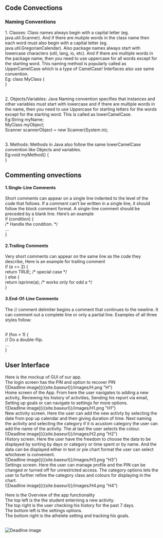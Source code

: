 <h2>Code Convections</h2>

<h3>Naming Conventions</h3>
 1. Classes:
Class names always begin with a capital letter (eg. java.util.Scanner). And if there are mutiple words in the class name then each word must also begin with a capital letter (eg. java.util.GregorianCalendar). Also package names always start with lowercase characters (util, lang, io, etc). And if there are multiple words in the package name, then you need to use uppercase for all words except for the starting word. This naming method is popularly called as UpperCamelCase which is a type of CamelCase! Interfaces also use same convention.
<br>Eg: class MyClass {
   <br>   }
   
 <br>2. Objects/Variables:
Java Naming convention specifies that instances and other variables must start with lowercase and if there are multiple words in the name, then you need to use Uppercase for starting letters for the words except for the starting word. This is called as lowerCamelCase.
<br>Eg:String myName;
  <br>    MyClass myObject;
  <br>    Scanner scannerObject = new Scanner(System.in);
 
 <br>3. Methods:
Methods in Java also follow the same lowerCamelCase convention like Objects and variables.
<br>Eg:void myMethod() {
 <br>     }
   
   
<h2>Commenting onvections</h2>
 
 <h4>1.Single-Line Comments</h4>
Short comments can appear on a single line indented to the level of the code that follows. If a
comment can’t be written in a single line, it should follow the block comment format. A single-line comment should be preceded by a blank line. Here’s an example
<br>if (condition) {
<br> /* Handle the condition. */
<br>...
<br>}

<h4>2.Trailing Comments</h4>
Very short comments can appear on the same line as the code they describe, Here is an example for trailing comment
<br>if (a == 2) {
<br> return TRUE; /* special case */
<br>} else {
<br> return isprime(a); /* works only for odd a */
<br>}

<h4>3.End-Of-Line Comments</h4>
The // comment delimiter begins a comment that continues to the newline. It can comment
out a complete line or only a partial line. Examples of all three styles follow:

<br>if (foo > 1) {
 <br>// Do a double-flip.
 <br>...
<br>}

<h2>User Interface</h2>
Here is the mockup of GUI of our app.
<br>The login screen has the PIN and option to recover PIN
<br>![Deadline image]({{site.baseurl}}/images/H.png "H")
<br>Home screen of the App. From here the user navigates to adding a new activity, Reviewing his history of activities, Sending his report via email, Setting up goals or can navigate to settings for more options.
<br>![Deadline image]({{site.baseurl}}/images/H1.png "H1")
<br>New activity screen. Here the user can add the new activty by selecting the date from pop up calendar and then giving duration of time. Next naming the activity and selecting the category if it is acustom category the user can add the name of the activity. The at last the user selects the colour.
<br>![Deadline image]({{site.baseurl}}/images/H2.png "H2")
<br>History screen. Here the user have the freedom to choose the data to be displayed by sorting by days or category or time spent or by name. And the data can be displayed either in text or pie chart format the user can select whichever is convenient.
<br>![Deadline image]({{site.baseurl}}/images/H3.png "H3")
<br>Settings screen. Here the user can manage profile and the PIN can be changed or turned off for unrestricted access. The category options lets the user to further refine the category class and colours for displaying in the chart.
<br>![Deadline image]({{site.baseurl}}/images/H4.png "H4")


Here is the Overview of the app functionality
<br>The top left is the the student enterning  a new activity.
<br>The top right is the user checking his history for the past 7 days.
<br>The bottom left is the settings options.
<br>The bottom right is the athelete setting and tracking his goals.

<br>![Deadline image]({{site.baseurl}}/images/GUI.png "GUI")

  


